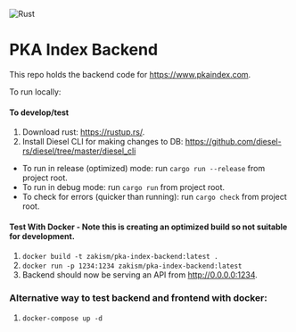 ![Rust](https://github.com/ZakisM/pka_site_backend/workflows/Rust/badge.svg)

# PKA Index Backend

This repo holds the backend code for https://www.pkaindex.com.

To run locally:

#### To develop/test
1. Download rust: https://rustup.rs/.
2. Install Diesel CLI for making changes to DB: https://github.com/diesel-rs/diesel/tree/master/diesel_cli

- To run in release (optimized) mode: run `cargo run --release` from project root. 
- To run in debug mode: run `cargo run` from project root. 
- To check for errors (quicker than running): run `cargo check` from project root.


#### Test With Docker - Note this is creating an optimized build so not suitable for development.
1. `docker build -t zakism/pka-index-backend:latest .`
2. `docker run -p 1234:1234 zakism/pka-index-backend:latest`
3. Backend should now be serving an API from http://0.0.0.0:1234.

### Alternative way to test backend and frontend with docker:

1. `docker-compose up -d`

